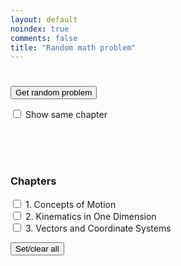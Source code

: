 ```yaml
---
layout: default
noindex: true
comments: false
title: "Random math problem"
---
```


<h1 class="RandomExercise-bookTitle"></h1>

<p>
  <button class="RandomExercise-runButton Button">Get random problem</button>
</p>
<p>
    <label><input type="checkbox" class="RandomExercise-useLastChapter" name="sameChapter" value="1"
      onchange="randomExercise.saveUserSetting()"> Show same chapter</label>
</p>

<p>
  <span class="RandomExercise-chapterTitle"></span><br>
  <span class="RandomExercise-pageNumber"></span><br>
  <span class="RandomExercise-answerPageNumber"></span><br>
  <span class="RandomExercise-problemNumber"></span>
</p>

<h3>Chapters</h3>

<div>
  <p class='RandomExercise-chapters'>
    <label><input type="checkbox" name="chapter[]" value="1"> 1. Concepts of Motion</label><br>
    <label><input type="checkbox" name="chapter[]" value="2"> 2. Kinematics in One Dimension</label><br>
    <label><input type="checkbox" name="chapter[]" value="3"> 3. Vectors and Coordinate Systems</label>
  </p>

  <button class="RandomExercise-clearChapters Button">Set/clear all</button>
</div>

<script src="/js/2017/random_exercise.js"></script>

<script>

var chapters = [
  { title: "14. Partial Derivatives: Concept check", page: 1053, answer_page: 1449, first: 1, last: 19 },
  { title: "14. Partial Derivatives: True-false quiz", page: 1054, answer_page: 1375, first: 1, last: 12 },
  { title: "14. Partial Derivatives: Exercises", page: 1054, answer_page: 1375, first: 1, last: 65 },
  { title: "15. Multiple Integrals: Concept check", page: 1133, answer_page: 1449, first: 1, last: 10 },
  { title: "15. Multiple Integrals: True-false quiz", page: 1133, answer_page: 1378, first: 1, last: 9 },
  { title: "15. Multiple Integrals: Exercises",  page: 1134, answer_page: 1378, first: 1, last: 60 },
  { title: "16. Vector Calculus: Concept check", page: 1220, answer_page: 1453, first: 1, last: 16 },
  { title: "16. Vector Calculus: True-false quiz", page: 1220, answer_page: 1381, first: 1, last: 13 },
  { title: "16. Vector Calculus: Exercises", page: 1221, answer_page: 1381, first: 1, last: 41 }
];

randomExercise.init("calculus_stewart", chapters, "Calculus, Early Transcendentals, 8E by James Stewart");

</script>
